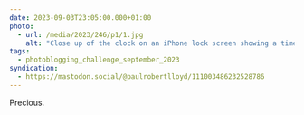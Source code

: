 ```yaml
---
date: 2023-09-03T23:05:00.000+01:00
photo:
  - url: /media/2023/246/p1/1.jpg
    alt: "Close up of the clock on an iPhone lock screen showing a time of 22:54."
tags:
  - photoblogging_challenge_september_2023
syndication:
  - https://mastodon.social/@paulrobertlloyd/111003486232528786
---
```


Precious.
